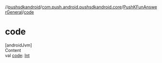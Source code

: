 //[pushsdkandroid](../../index.md)/[com.push.android.pushsdkandroid.core](../index.md)/[PushKFunAnswerGeneral](index.md)/[code](code.md)



# code  
[androidJvm]  
Content  
val [code](code.md): [Int](https://kotlinlang.org/api/latest/jvm/stdlib/kotlin/-int/index.html)  



